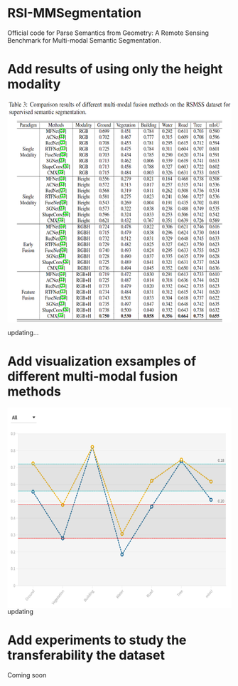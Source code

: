 # RSI-MMSegmentation

Official code for Parse Semantics from Geometry: A Remote Sensing Benchmark for Multi-modal Semantic Segmentation.

# Add results of using only the height modality

<div  align="center">    
 <img src="resources/res1.png" width = "624" height = "500" alt="RSMSS" align=center />
</div>

updating...

# Add visualization exsamples of different multi-modal fusion methods
<div  align="center">    
<a href="https://public.flourish.studio/visualisation/10968749/">
 <img src="resources/bar.png" width = "562" height = "450" alt="RSMSS" align=center />
 </a>
</div>
updating

# Add experiments to study the transferability the dataset
Coming soon
